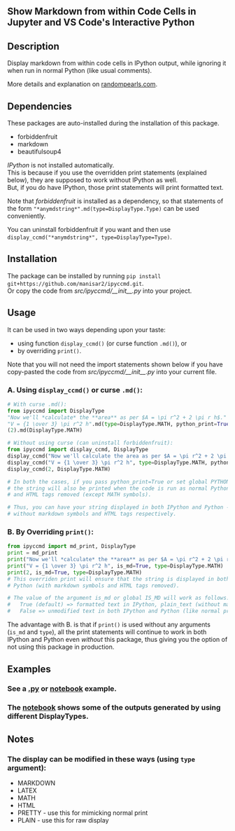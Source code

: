 ## Show Markdown from within Code Cells in Jupyter and VS Code's Interactive Python

## Description
Display markdown from within code cells in IPython output, while ignoring it when run in normal Python (like usual comments).

More details and explanation on [randompearls.com](https://randompearls.com/science-and-technology/information-technology/coding-and-development-reference-and-tools/show-markdown-within-code-cells-jupyter-and-vs-code-interactive-python/).

## Dependencies
These packages are auto-installed during the installation of this package.
* forbiddenfruit
* markdown
* beautifulsoup4

*IPython* is not installed automatically.<br>
This is because if you use the overridden print statements (explained below), they are supposed to work without IPython as well.<br>
But, if you do have IPython, those print statements will print formatted text.

Note that *forbiddenfruit* is installed as a dependency, so that statements of the form `"*anymdstring*".md(type=DisplayType.Type)` can be used conveniently.<br>

You can uninstall forbiddenfruit if you want and then use `display_ccmd("*anymdstring*", type=DisplayType=Type)`.

## Installation
The package can be installed by running `pip install git+https://github.com/manisar2/ipyccmd.git`.
<br>Or copy the code from *src/ipyccmd/\_\_init\_\_.py* into your project.

## Usage
It can be used in two ways depending upon your taste:
* using function `display_ccmd()` (or curse function `.md()`), or 
* by overriding `print()`.

Note that you will not need the import statements shown below if you have copy-pasted the code from *src/ipyccmd/\_\_init\_\_.py* into your current file.

### A. Using `display_ccmd()` or curse `.md()`:
```python
# With curse .md():
from ipyccmd import DisplayType
"Now we'll *calculate* the **area** as per $A = \pi r^2 + 2 \pi r h$.".md()
"V = {1 \over 3} \pi r^2 h".md(type=DisplayType.MATH, python_print=True)
(2).md(DisplayType.MATH)

# Without using curse (can uninstall forbiddenfruit):
from ipyccmd import display_ccmd, DisplayType
display_ccmd("Now we'll calculate the area as per $A = \pi r^2 + 2 \pi r h$.")
display_ccmd("V = {1 \over 3} \pi r^2 h", type=DisplayType.MATH, python_print=True)
display_ccmd(2, DisplayType.MATH)

# In both the cases, if you pass python_print=True or set global PYTHON_PRINT=True (default),
# the string will also be printed when the code is run as normal Python - with markdown symbols
# and HTML tags removed (except MATH symbols).

# Thus, you can have your string displayed in both IPython and Python - with formatting, and
# without markdown symbols and HTML tags respectively.
```
### B. By Overriding `print()`:
```python
from ipyccmd import md_print, DisplayType
print = md_print
print("Now we'll *calculate* the **area** as per $A = \pi r^2 + 2 \pi r h$.")
print("V = {1 \over 3} \pi r^2 h", is_md=True, type=DisplayType.MATH)
print(2, is_md=True, type=DisplayType.MATH)
# This overriden print will ensure that the string is displayed in both IPython (formatted) and
# Python (with markdown symbols and HTML tags removed).

# The value of the argument is_md or global IS_MD will work as follows:
#   True (default) => formatted text in IPython, plain_text (without markdown symbols and HTML tags) in Python
#   False => unmodified text in both IPython and Python (like normal print)
```

The advantage with B. is that if `print()` is used without any arguments (`is_md` and `type`), all the print statements will continue to work in both IPython and Python even *without* this package, thus giving you the option of not using this package in production.

## Examples
### See a [.py](example/example.py) or [notebook](example/ipy_md.ipynb) example.
### The [notebook](example/ipy_md.ipynb) shows some of the outputs generated by using different DisplayTypes. 

## Notes
### The display can be modified in these ways (using `type` argument):
* MARKDOWN
* LATEX
* MATH
* HTML
* PRETTY - use this for mimicking normal print
* PLAIN - use this for raw display
